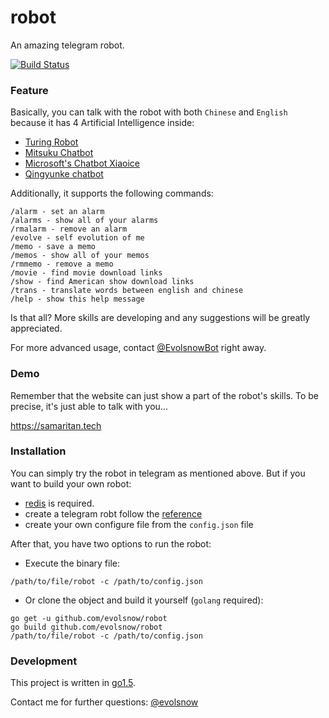 # **robot**
An amazing telegram robot.

[![Build Status](https://api.travis-ci.org/evolsnow/robot.svg?branch=master)](https://travis-ci.org/evolsnow/robot)

### **Feature**
Basically, you can talk with the robot with both ```Chinese``` and ```English``` because it has 4 Artificial Intelligence inside:

* [Turing Robot](http://www.tuling123.com/)
* [Mitsuku Chatbot](http://www.mitsuku.com/)
* [Microsoft's Chatbot Xiaoice](http://www.msxiaoice.com/)
* [Qingyunke chatbot](http://api.qingyunke.com/)


Additionally, it supports the following commands:

```
/alarm - set an alarm
/alarms - show all of your alarms
/rmalarm - remove an alarm
/evolve	- self evolution of me
/memo - save a memo
/memos - show all of your memos
/rmmemo - remove a memo
/movie - find movie download links
/show - find American show download links
/trans - translate words between english and chinese
/help - show this help message
```

Is that all?
More skills are developing and any suggestions will be greatly appreciated.

For more advanced usage, contact [@EvolsnowBot](https://telegram.me/EvolsnowBot) right away.

### **Demo**
Remember that the website can just show a part of the robot's skills.
To be precise, it's just able to talk with you...

 https://samaritan.tech
### **Installation**
You can simply try the robot in telegram as mentioned above.
But if you want to build your own robot:

* [redis](http://redis.io/download) is required.
* create a telegram robt follow the [reference](https://core.telegram.org/bots)
* create your own configure file from the ```config.json``` file

After that, you have two options to run the robot:

* Execute the binary file:
```
/path/to/file/robot -c /path/to/config.json
```
* Or clone the object and build it yourself (```golang``` required):
```
go get -u github.com/evolsnow/robot
go build github.com/evolsnow/robot
/path/to/file/robot -c /path/to/config.json
```

### **Development**
This project is written in [go1.5](https://golang.org/doc/install).

Contact me for further questions: [@evolsnow](https://telegram.me/evolsnow)

